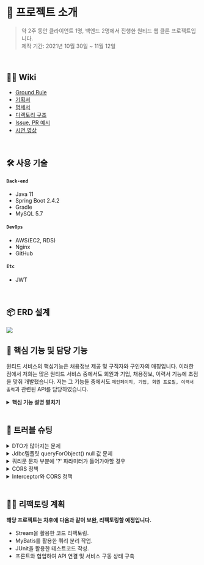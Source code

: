 # 📝 프로젝트 소개
>약 2주 동안 클라이언트 1명, 백엔드 2명에서 진행한 원티드 웹 클론 프로젝트입니다.  
>제작 기간: 2021년 10월 30일 ~ 11월 12일


</br>

## 💁‍♂️ Wiki

- [Ground Rule]()
- [기획서]()
- [명세서]()
- [디렉토리 구조]()
- [Issue, PR 예시]()
- [시연 영상](https://youtu.be/6_us3-ApNu4)

</br>

## 🛠 사용 기술
#### `Back-end`
  - Java 11
  - Spring Boot 2.4.2
  - Gradle
  - MySQL 5.7
#### `DevOps`
  - AWS(EC2, RDS)
  - Nginx
  - GitHub
#### `Etc`
  - JWT

</br>

## 📦 ERD 설계
![](https://user-images.githubusercontent.com/70616657/141675583-470edb24-219b-448f-93f7-fc49855dcc17.png)


## 🔎 핵심 기능 및 담당 기능
원티드 서비스의 핵심기능은 채용정보 제공 및 구직자와 구인자의 매칭입니다.
이러한 점에서 저희는 많은 원티드 서비스 중에서도 회원과 기업, 채용정보, 이력서 기능에 초점을 맞춰 개발했습니다.
저는 그 기능들 중에서도 `메인페이지, 기업, 회원 프로필, 이력서 출력`과 관련된 API를 담당하였습니다.



<details>
<summary><b>핵심 기능 설명 펼치기</b></summary>
<div markdown="1">

### 전체 흐름
![](https://user-images.githubusercontent.com/70616657/141680903-f4a489db-7e7b-444e-995c-5ddcbde26ac7.png)

   
### Interceptor

![](https://user-images.githubusercontent.com/70616657/141680914-05c681e6-346b-4dc5-b861-20b696ec2564.png)

- **Preflight Request 처리** :pushpin: [코드 확인](https://github.com/Jsim6342/wanted-clone/blob/59232b2abe9e51ff515f14a12825b699205f2bc5/src/main/java/com/example/demo/com/interceptor/LoginCheckInterceptor.java#L30)
  - 브라우저는 요청을 보내기 전 Preflight Request를 우선적으로 보내기 때문에 Interceptor에서 토큰을 검사하기 위해 Preflight Request를 가장 먼저 선별, 처리해줘야 한다.

- **로그인 인가 확인** :pushpin: [코드 확인](https://github.com/Jsim6342/wanted-clone/blob/59232b2abe9e51ff515f14a12825b699205f2bc5/src/main/java/com/example/demo/com/interceptor/LoginCheckInterceptor.java#L36)
  - @UnAuth 어노테이션을 만들어서 인가가 필요하지 않은 API 메서드에 명시하였다. 그 후, Interceptor에서 @UnAuth 어노테이션을 체크하여 로그인이 필요한 API와 그렇지 않은 API를 구분하였다.

- **토큰 여부 확인** :pushpin: [코드 확인](https://github.com/Jsim6342/wanted-clone/blob/59232b2abe9e51ff515f14a12825b699205f2bc5/src/main/java/com/example/demo/com/interceptor/LoginCheckInterceptor.java#L39)
  - 보내온 Request에 토큰이 있는지 확인하고, 해당 토큰의 여부에 따라 알맞은 로직을 처리해주었다.
   

### Controller

![](https://user-images.githubusercontent.com/70616657/141680924-87bed3d8-36d5-426d-b398-2121ec51f1ff.png)

- **요청 처리** :pushpin: [코드 확인](https://github.com/Jsim6342/wanted-clone/blob/59232b2abe9e51ff515f14a12825b699205f2bc5/src/main/java/com/example/demo/src/company/CompanyController.java#L64)
  - Controller에서는 요청을 화면단에서 넘어온 요청을 받고, Service 계층에 로직 처리를 위임합니다.
  - 로그인이 필요한 서비스의 경우, Interceptor에서 토큰 검사 후, Request에 저장해둔 userId를 HttpServletRequest 객체로 받는다.

- **결과 응답** :pushpin: [코드 확인](https://github.com/Jsim6342/wanted-clone/blob/59232b2abe9e51ff515f14a12825b699205f2bc5/src/main/java/com/example/demo/src/company/CompanyController.java#L66)
  - Service 계층에서 넘어온 로직 처리 결과(메세지)를 미리 정의해둔 BaseResponse 객체에 담아 화면단에 응답해줍니다.
   

### Service

![](https://user-images.githubusercontent.com/70616657/141680931-7c1b26b4-847f-446f-92a8-8f1767d10689.png)

- **검증 처리** :pushpin: [코드 확인](https://github.com/Jsim6342/wanted-clone/blob/59232b2abe9e51ff515f14a12825b699205f2bc5/src/main/java/com/example/demo/src/company/CompanyService.java#L34)
  - 이미 등록된 사업자등록번호, 접속한 회원이 소유한 회사인지 등 의미적 검증 처리를 진행하였습니다.

- **트랜잭션 처리** :pushpin: [코드 확인](https://github.com/Jsim6342/wanted-clone/blob/59232b2abe9e51ff515f14a12825b699205f2bc5/src/main/java/com/example/demo/src/company/CompanyService.java#L16)
  - 쿼리 로직 중에 에러가 발생할 경우, 롤백 처리를 하기 위한 트랜잭션 처리를 어노테이션을 활용하여 처리해주었습니다.


### Dao

![](https://user-images.githubusercontent.com/70616657/141680944-61a60ec1-a9d4-4c1e-8c9a-1a5d0200c543.png)

- **쿼리 수행** :pushpin: [코드 확인](https://github.com/Jsim6342/wanted-clone/blob/59232b2abe9e51ff515f14a12825b699205f2bc5/src/main/java/com/example/demo/src/company/CompanyDao.java#L108)
  - JDBC Template를 활용하여 DB 쿼리 로직을 수행했습니다.
  - JOIN문 등 긴 쿼리문을 수행할 경우, Buffer를 활용하여 가독성과 '+' 연산을 최소화 하였습니다.
   
   
### Etc
   
- **타입 검증 처리** :pushpin: [코드 확인](https://github.com/Jsim6342/wanted-clone/blob/59232b2abe9e51ff515f14a12825b699205f2bc5/src/main/java/com/example/demo/src/company/model/req/PostCompanyReq.java#L12)
   - Bean Validation을 활용하여 DTO에서 타입(형식) 검증을 수행하였다. 이를 통해 검증 로직을 분리할 수 있었다.
   
- **예외 처리** :pushpin: [코드 확인](https://github.com/Jsim6342/wanted-clone/blob/59232b2abe9e51ff515f14a12825b699205f2bc5/src/main/java/com/example/demo/com/advice/ControllerAdvice.java#L13)
   - ControllerAdvice에서 예외를 통합하여 처리하였다.
   - 각각의 예외의 경우 Enum을 통하여 등록, 관리할 수 있도록 하였다.
   - 등록되지 않은 예외의 경우, 예외 log를 console에 출력하고, 서버에 등록되지 않은 에러임을 응답해주었다.
   

   
</div>
</details>

</br>


## 🌟 트러블 슈팅
<details>
<summary>DTO가 많아지는 문제</summary>
<div markdown="1">

- 클라이언트 개발자를 고려하여, API 응답을 화면에 가장 Fit하게 내려주기 위해 노력했습니다. 그 과정에서 많은 VO와 DTO를 만들어야 하는 문제가 발생했고, 그에 따라 DTO 네이밍 문제와 관리 문제를 겪게 되었습니다.
- 가장 먼저, `Entity Class`를 만들어 해결하고자 했습니다. Entity를 활용하여 쿼리 조회에서 데이터를 받아오거나, DTO에 멤버변수 형태로 넣어 DTO의 객체 수를 줄이고자 했습니다. 하지만, 쿼리로 부터 필요하지 않은 데이터까지 모두 받아야와야 한다는 번거로움과 성능이슈, null이 들어가는 문제 등이 발생했습니다.
- 이후, `Inner Class`를 활용하여 해결했습니다. 응답을 내려줄 객체 DTO를 만들고, 그 안에 해당 DTO와 연관된 객체들을 Inner Class 형태로 만들어 네이밍 문제와 DTO를 보다 효율적으로 관리할 수 있게 하였습니다.
- 추가적으로 `Request와 Response DTO 패키지를 분리`하여 관리를 수월하게 했습니다.

</div>
</details>

<details>
<summary>Jdbc템플릿 queryForObject() null 값 문제</summary>
<div markdown="1">
  
  - Jdbc템플릿 queryForObject()메서드는 하나의 데이터를 반환한다. 0개 or 2개 이상일 경우 에러를 반환
  - 하지만, 데이터가 없을 경우 에러가 아닌 값을 null로도 반환해야할 경우가 있다.
  - 이럴 경우를 대비하여 데이터가 1개 or 0개가 예상되는 경우라도, queryForObject()를 사용하는 것이 아닌, `query()를 활용`하여 List형태로 받아내어 null을 처리하면 된다.
  - 결론: jdbc에서 null값이 예상되는 쿼리문은 무조건 query()로 받아 `list형태로 받자`.
  
</div>
</details>

<details>
<summary>쿼리문 문자 부분에 '?' 파라미터가 들어가야할 경우</summary>
<div markdown="1">
  
  - LIKE '%?%' 와 같은 조건식에서 ?를 쿼리로 데이터를 조회하고 싶을 때 기존의 쿼리 문법으로는 '?' 문자 자체가 검색이되는 현상이 발생.
  - 쿼리에서 ?가 들어가는 부분을 문자열 덧셈 사이에 두어 해결할 수 있다.
  - 다음과 같이 버퍼를 통해서도 해결이 가능하다.  
  
  ```java
  String sql = sb.append("select * from goods where name = '").append(name).append("';").toString();
  ```
  
</div>
</details>

<details>
<summary> CORS 정책 </summary>
<div markdown="1">
  
  - 원티드 클론코딩 중, CORS 이슈가 발생하였습니다.
  - 이 문제는 SOP 보안 정책에 관한 것으로, 이 보안 정책에 따르면 URI Schema, Hostname, Port가 모두 같은 Origin 내에서 req와 res를 주고 받아야한다고 한다.
  - 프론트 프로젝트 저장소와 백엔드 프로젝트 저장소가 상이하여 URL이 달라 해당 보안 정책에 어긋나서 발생하는 문제였다.
  - 해결하기 위해서 프론트 측에서는 프록시 서버를 경유하여 해결하는 방법이 있으며, 서버 측에서는 Config 설정을 통해 해결할 수 있다.
  - 다만, 보안적인 부분이다보니 프론트 측에서 먼저 프록시 서버를 경유하는 방법을 시도하였고, 이후에 config 파일을 설정하는 방향으로 구현하였다.
  
</div>
</details>
    
<details>
<summary> Interceptor와 CORS 정책 </summary>
<div markdown="1">
  
  - config 파일 설정으로 해결된줄 알았던 CORS 에러가 또 발생하였다.
  - 원인은 Interceptor의 구현과 Preflight Request에 의한 에러였다.
  - 브라우저는 서버로 요청을 보낼 때, Preflight Request를 우선적으로 보내 접근 권한을 확인한다.
  - Interceptor는 접근한 Preflight Request에게서 토큰을 확인하는 작업을 하게되어 해당 문제가 발생했다.
  - 요청이 Preflight Request인지 확인하는 로직을 Interceptor에 추가하여 해결하였다.
   
</div>
</details>    

    
</br>

## 👩‍💻 리팩토링 계획

**해당 프로젝트는 차후에 다음과 같이 보완, 리팩토링할 예정입니다.**  

- Stream을 활용한 코드 리팩토링.
- MyBatis를 활용한 쿼리 분리 작업.
- JUnit을 활용한 테스트코드 작성.
- 프론트와 협업하여 API 연결 및 서비스 구동 상태 구축


